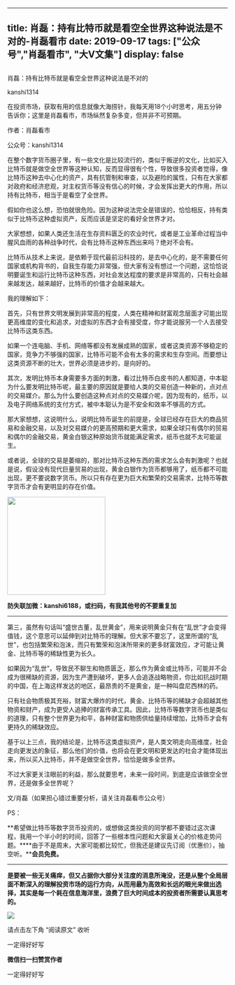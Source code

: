 
---
title:  肖磊：​持有比特币就是看空全世界这种说法是不对的-肖磊看市
date: 2019-09-17
tags: ["公众号","肖磊看市", "大V文集"]
display: false
---


## 



肖磊：​持有比特币就是看空全世界这种说法是不对的




kanshi1314




在投资市场，获取有用的信息就像大海捞针，我每天用18个小时思考，用五分钟告诉你；这里是肖磊看市，市场纵然复杂多变，但并非不可预期。


作者：肖磊看市

公众号：kanshi1314



在整个数字货币圈子里，有一些文化是比较流行的，类似于叛逆的文化，比如买入比特币就是做空全世界等这种认知，反而显得很有个性，导致很多投资者觉得，像比特币这种去中心化的资产，具有抗管制和审查，以及避险的属性，只有在大家都对政府和经济悲观，对主权货币等没有信心的时候，才会发挥出更大的作用，所以持有比特币，相当于是看空了全世界。



假如你也这么想，恐怕就很危险。因为这种说法完全是错误的，恰恰相反，持有类似于比特币这种虚拟资产，反而应该是坚定的看好全世界才对。



大家想想，如果人类还生活在生存资料匮乏的农业时代，或者是工业革命过程当中腥风血雨的各种战争时代，会有比特币这种东西出来吗？绝对不会有。



比特币从技术上来说，是依赖于现代最前沿科技的，是去中心化的，是不需要任何国家或机构背书的，自我生存能力非常强，但大家有没有想过一个问题，这恰恰说明要诞生和运行比特币这种东西，对社会发达程度的要求是非常高的，只有社会越来越发达，越来越好，比特币的价值才会越来越大。



我的理解如下：



首先，只有世界文明发展到非常高的程度，人类在精神和财富观念层面才可能出现更高维度的变化和追求，对虚拟的东西才会有接受度，你才能说服另一个人去接受比特币这类东西。



如果一个连电脑、手机、网络等都没有发展成熟的国家，或者这类资源不够稳定的国家，竞争力不够强的国家，比特币可能不会有太多的需求和生存空间。而要想让这类资源不断的壮大，世界必须是进步的，是向好的。



其次，发明比特币本身需要多方面的刺激，看过比特币白皮书的人都知道，中本聪为什么要发明比特币呢，最主要的原因就是要给人类的交易创造一种新的，点对点的交易媒介。那么为什么要创造这种点对点的交易媒介呢，因为现有的，纸币，以及电子网络系统的支付方式，被中本聪认为是不安全和效率不够高的方式。



那大家想想，这说明什么，说明比特币诞生的前提是，全球已经存在巨大的商品贸易和金融交易，以及对交易媒介的更高预期和更大需求，如果全球只有偶尔的贸易和偶尔的金融交易，黄金白银这种原始货币就能满足需求，纸币也就不太可能诞生。



或者说，全球的交易是萎缩的，那对比特币这种东西的需求怎么会有刺激呢？也就是说，假设没有现代巨量贸易的出现，黄金白银作为货币都够用了，纸币都不可能出现，更不要说数字货币。所以只有存在更为巨大和繁荣的交易需求，比特币等数字货币才会有更明显的存在价值。



<img class="rich_pages" data-copyright="0" data-ratio="1" data-s="300,640" src="https://mmbiz.qpic.cn/mmbiz_jpg/rIYcHn0KrPQxE6zMiarib0VYKnt94Md6MMtJIw6YEwy8maoZPYfqopnlsqVs55Vz3JiaQIS7PZ1rg8lrYVngiaw9CQ/640?wx_fmt=jpeg" data-type="jpeg" data-w="430" style="height: 224px;width: 224px;"/>

**防失联加微：kanshi6188，或扫码，有我其他号的不要重复加**

****

第三，虽然有句话叫“盛世古董，乱世黄金”，用来说明黄金只有在“乱世”才会变得值钱，这个意思可以延伸到对比特币的理解。但大家不要忘了，这里所谓的“乱世”，也包括繁荣和泡沫，而只有繁荣和泡沫所带来的更多财富效应，才可能让黄金、比特币等的稀缺性更为长久。



如果因为“乱世”，导致民不聊生和物质匮乏，那么作为黄金或比特币，可能并不会成为很稀缺的资源，因为生产遭到破坏，更多人会追逐战略物资，你比如抗战时期的中国，在上海这样发达的地区，最昂贵的不是黄金，是一种叫盘尼西林的药。



只有社会物质极其充裕，财富大爆炸的时代，黄金、比特币等的稀缺才会超越其他物资和财产，成为更受人追捧的财富传承工具。因此，比特币等数字货币也是类似的道理，只有整个世界更为和平，各种财富和物质供给量持续增加，比特币才会有更持久的稀缺效应。



基于以上三点，我的结论是，比特币这类虚拟资产，是人类文明走向高维度，社会走向更发达的象征，那么他们的价值，也将会在更文明和更发达的社会才能体现出来，所以买入比特币，并不是做空全世界，恰恰是做多全世界。



不过大家更关注眼前的利益，那么就要思考，未来一段时间，到底是应该做空全世界，还是做多全世界呢？



文/肖磊（如果担心错过重要分析，请关注肖磊看市公众号）



PS：



**希望做比特币等数字货币投资的，或想做这类投资的同学都不要错过这次课程，我用一个半小时的时间，回答了一些根本性问题和大家最关心的价格走势问题。****由于不是周末，大家可能都比较忙，但我还是建议先订阅（优惠价），抽空听。****会员免费。**

****

**是要被一些无关痛痒，但又占据你大部分关注度的消息所淹没，还是从整个全局层面不断深入的理解投资市场的运行方向，从而用最为高效和长远的眼光来做出选择，其实是每一个耗在信息海洋里，浪费了巨大时间成本的投资者所需要认真思考的。**



<img class="rich_pages" data-ratio="1.7786666666666666" data-s="300,640" src="https://mmbiz.qpic.cn/mmbiz_jpg/rIYcHn0KrPRaDOvGRtOZN7M7cpQnibG8yibvFtswwk4yiaD0UymqDvYaH66QicnsssWXW77X6qmRT5wrAbFGMW14tw/640?wx_fmt=jpeg" data-type="jpeg" data-w="750" style="">



请点击左下角&nbsp;“阅读原文”&nbsp;收听

一定得好好写


**微信扫一扫赞赏作者**






一定得好好写








